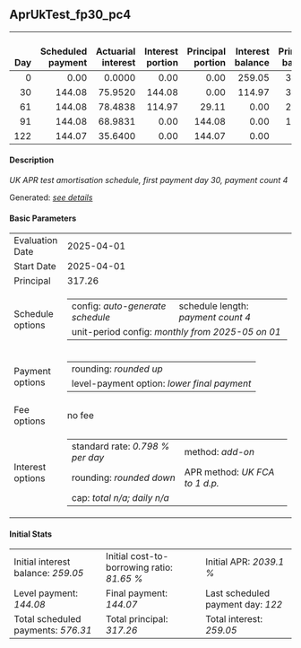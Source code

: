 <h2>AprUkTest_fp30_pc4</h2>
<table>
    <thead style="vertical-align: bottom;">
        <th style="text-align: right;">Day</th>
        <th style="text-align: right;">Scheduled payment</th>
        <th style="text-align: right;">Actuarial interest</th>
        <th style="text-align: right;">Interest portion</th>
        <th style="text-align: right;">Principal portion</th>
        <th style="text-align: right;">Interest balance</th>
        <th style="text-align: right;">Principal balance</th>
        <th style="text-align: right;">Total actuarial interest</th>
        <th style="text-align: right;">Total interest</th>
        <th style="text-align: right;">Total principal</th>
    </thead>
    <tr style="text-align: right;">
        <td class="ci00">0</td>
        <td class="ci01" style="white-space: nowrap;">0.00</td>
        <td class="ci02">0.0000</td>
        <td class="ci03">0.00</td>
        <td class="ci04">0.00</td>
        <td class="ci05">259.05</td>
        <td class="ci06">317.26</td>
        <td class="ci07">0.0000</td>
        <td class="ci08">0.00</td>
        <td class="ci09">0.00</td>
    </tr>
    <tr style="text-align: right;">
        <td class="ci00">30</td>
        <td class="ci01" style="white-space: nowrap;">144.08</td>
        <td class="ci02">75.9520</td>
        <td class="ci03">144.08</td>
        <td class="ci04">0.00</td>
        <td class="ci05">114.97</td>
        <td class="ci06">317.26</td>
        <td class="ci07">75.9520</td>
        <td class="ci08">144.08</td>
        <td class="ci09">0.00</td>
    </tr>
    <tr style="text-align: right;">
        <td class="ci00">61</td>
        <td class="ci01" style="white-space: nowrap;">144.08</td>
        <td class="ci02">78.4838</td>
        <td class="ci03">114.97</td>
        <td class="ci04">29.11</td>
        <td class="ci05">0.00</td>
        <td class="ci06">288.15</td>
        <td class="ci07">154.4358</td>
        <td class="ci08">259.05</td>
        <td class="ci09">29.11</td>
    </tr>
    <tr style="text-align: right;">
        <td class="ci00">91</td>
        <td class="ci01" style="white-space: nowrap;">144.08</td>
        <td class="ci02">68.9831</td>
        <td class="ci03">0.00</td>
        <td class="ci04">144.08</td>
        <td class="ci05">0.00</td>
        <td class="ci06">144.07</td>
        <td class="ci07">223.4189</td>
        <td class="ci08">259.05</td>
        <td class="ci09">173.19</td>
    </tr>
    <tr style="text-align: right;">
        <td class="ci00">122</td>
        <td class="ci01" style="white-space: nowrap;">144.07</td>
        <td class="ci02">35.6400</td>
        <td class="ci03">0.00</td>
        <td class="ci04">144.07</td>
        <td class="ci05">0.00</td>
        <td class="ci06">0.00</td>
        <td class="ci07">259.0590</td>
        <td class="ci08">259.05</td>
        <td class="ci09">317.26</td>
    </tr>
</table>
<h4>Description</h4>
<p><i>UK APR test amortisation schedule, first payment day 30, payment count 4</i></p>
<p>Generated: <i><a href="../GeneratedDate.html">see details</a></i></p>
<h4>Basic Parameters</h4>
<table>
    <tr>
        <td>Evaluation Date</td>
        <td>2025-04-01</td>
    </tr>
    <tr>
        <td>Start Date</td>
        <td>2025-04-01</td>
    </tr>
    <tr>
        <td>Principal</td>
        <td>317.26</td>
    </tr>
    <tr>
        <td>Schedule options</td>
        <td>
            <table>
                <tr>
                    <td>config: <i>auto-generate schedule</i></td>
                    <td>schedule length: <i><i>payment count</i> 4</i></td>
                </tr>
                <tr>
                    <td colspan="2" style="white-space: nowrap;">unit-period config: <i>monthly from 2025-05 on 01</i></td>
                </tr>
            </table>
        </td>
    </tr>
    <tr>
        <td>Payment options</td>
        <td>
            <table>
                <tr>
                    <td>rounding: <i>rounded up</i></td>
                </tr>
                <tr>
                    <td>level-payment option: <i>lower&nbsp;final&nbsp;payment</i></td>
                </tr>
            </table>
        </td>
    </tr>
    <tr>
        <td>Fee options</td>
        <td>no fee
        </td>
    </tr>
    <tr>
        <td>Interest options</td>
        <td>
            <table>
                <tr>
                    <td>standard rate: <i>0.798 % per day</i></td>
                    <td>method: <i>add-on</i></td>
                </tr>
                <tr>
                    <td>rounding: <i>rounded down</i></td>
                    <td>APR method: <i>UK FCA to 1 d.p.</i></td>
                </tr>
                <tr>
                    <td colspan="2">cap: <i>total <i>n/a</i>; daily <i>n/a</i></td>
                </tr>
            </table>
        </td>
    </tr>
</table>
<h4>Initial Stats</h4>
<table>
    <tr>
        <td>Initial interest balance: <i>259.05</i></td>
        <td>Initial cost-to-borrowing ratio: <i>81.65 %</i></td>
        <td>Initial APR: <i>2039.1 %</i></td>
    </tr>
    <tr>
        <td>Level payment: <i>144.08</i></td>
        <td>Final payment: <i>144.07</i></td>
        <td>Last scheduled payment day: <i>122</i></td>
    </tr>
    <tr>
        <td>Total scheduled payments: <i>576.31</i></td>
        <td>Total principal: <i>317.26</i></td>
        <td>Total interest: <i>259.05</i></td>
    </tr>
</table>